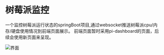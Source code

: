 # 树莓派监控

一个监控树莓派运行状态的springBoot项目,通过websocket推送树莓派cpu/内存/硬盘使用情况到前端页面展示。
前端页面暂时采用pi-dashboard的页面，后续会使用新页面来呈现。

![界面](http://tx.anlinxi.top/download/raspiShow.png)
